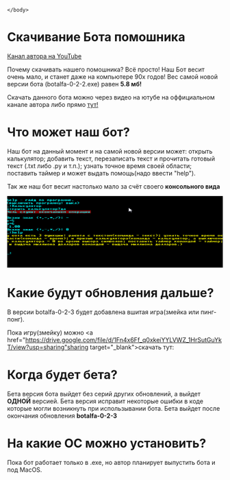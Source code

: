 <!DOCTYPE html>
<html>
	<head>
 		<meta charset="UFT-8">
 		<title>ABot скачивание</title>
    </head>
    <body>

    </body>
</html>

<h1>Скачивание Бота помошника</h1>

<a href="https://www.youtube.com/channel/UCiCS6t9EErkVK1T7Y1u9YRg" target="_blank">Канал автора на YouTube</a>

Почему скачивать нашего помошника? Всё просто! Наш Бот весит очень мало, и станет даже на компьютере 90х годов! Вес самой новой версии бота (botalfa-0-2-2.exe) равен <strong>5.8 мб!</strong> 

Скачать данного бота можно через видео на ютубе на оффициальном канале автора либо прямо <a href="https://drive.google.com/file/d/1GjJFC3hFUqkNVvPABCY7U6Hp9l6lmiqL/view?usp=sharing" target="_blank">тут!</a>

<h1>Что может наш бот?</h1>

Наш бот на данный момент и на самой новой версии может: открыть калькулятор; добавить текст, перезаписать текст и прочитать готовый текст (.txt либо .py и т.п.); узнать точное время своей области; поставить таймер и может выдать помощь(надо ввести "help").

Так же наш бот весит настолько мало за счёт своего <strong>консольного вида</strong>

<img src ="SBot.png">

<h1>Какие будут обновления дальше?</h1>

В версии botalfa-0-2-3 будет добавлена вшитая игра(змейка или пинг-понг).

Пока игру(змейку) можно <a href="https://drive.google.com/file/d/1Fn4x6Ff_q0xkeiYYLVWZ_1HrSutGuYkT/view?usp=sharing"sharing target="_blank">скачать тут:</a>

<h1>Когда будет бета?</h1>

Бета версия бота выйдет без серий других обновлений, а выйдет <strong>ОДНОЙ</strong> версией. Бета версия исправит некоторые ошибки в коде которые могли возникнуть при использывании бота. Бета выйдет после окончания обновления <strong>botalfa-0-2-3</strong>

<h1>На какие ОС можно установить?</h1>

Пока бот работает только в .exe, но автор планирует выпустить бота и под MacOS. 
